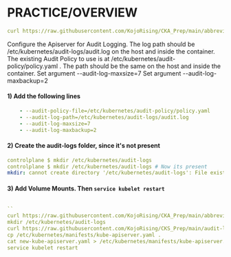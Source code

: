 # PRACTICE/OVERVIEW
```yaml
curl https://raw.githubusercontent.com/KojoRising/CKA_Prep/main/abbreviated_alias.sh > alias.sh && source alias.sh
```
Configure the Apiserver for Audit Logging.
The log path should be /etc/kubernetes/audit-logs/audit.log on the host and inside the container.
The existing Audit Policy to use is at /etc/kubernetes/audit-policy/policy.yaml . The path should be the same on the host and inside the container.
Set argument --audit-log-maxsize=7
Set argument --audit-log-maxbackup=2

#### 1) Add the following lines
```yaml
    - --audit-policy-file=/etc/kubernetes/audit-policy/policy.yaml
    - --audit-log-path=/etc/kubernetes/audit-logs/audit.log
    - --audit-log-maxsize=7
    - --audit-log-maxbackup=2
```

#### 2) Create the audit-logs folder, since it's not present
```yaml
controlplane $ mkdir /etc/kubernetes/audit-logs   
controlplane $ mkdir /etc/kubernetes/audit-logs # Now its present
mkdir: cannot create directory '/etc/kubernetes/audit-logs': File exists
```

#### 3) Add Volume Mounts. Then `service kubelet restart`
```yaml
  
``
curl https://raw.githubusercontent.com/KojoRising/CKA_Prep/main/abbreviated_alias.sh > alias.sh && source alias.sh
mkdir /etc/kubernetes/audit-logs
curl https://raw.githubusercontent.com/KojoRising/CKS_Prep/main/audit-log-api-server.yaml > new-kube-apiserver.yaml
cp /etc/kubernetes/manifests/kube-apiserver.yaml .
cat new-kube-apiserver.yaml > /etc/kubernetes/manifests/kube-apiserver.yaml
service kubelet restart

